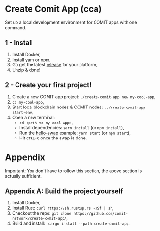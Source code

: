# Create Comit App (cca)

Set up a local development environment for COMIT apps with one command. 

## 1 - Install

1. Install Docker,
2. Install yarn or npm, 
3. Go get the latest [release](https://github.com/comit-network/create-comit-app/releases) for your platform,
4. Unzip & done!

## 2 - Create your first project!

 1. Create a new COMIT app project: `./create-comit-app new my-cool-app`,
2. `cd my-cool-app`,
3. Start local blockchain nodes & COMIT nodes: `../create-comit-app start-env`,
4. Open a new terminal:
   - `cd <path-to-my-cool-app>`,
   - Install dependencies: `yarn install` (or `npm install`),
   - Run the [hello-swap](https://github.com/comit-network/hello-swap/) example: `yarn start` (or `npm start`),
   - Hit `CTRL-C` once the swap is done.
   

# Appendix

Important: You don't have to follow this section, the above section is actually sufficient.

## Appendix A: Build the project yourself

1. Install Docker,
2. Install Rust: `curl https://sh.rustup.rs -sSf | sh`,
3. Checkout the repo: `git clone https://github.com/comit-network/create-comit-app/`,
4. Build and install: ` cargo install --path create-comit-app`.